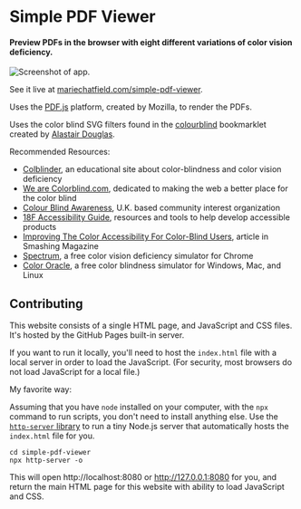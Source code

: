# Simple PDF Viewer

#### Preview PDFs in the browser with eight different variations of color vision deficiency.

![Screenshot of app.](sample-content/screenshot.png)

See it live at [mariechatfield.com/simple-pdf-viewer](http://mariechatfield.com/simple-pdf-viewer).

Uses the [PDF.js](https://mozilla.github.io/pdf.js/) platform, created by Mozilla, to render the PDFs.

Uses the color blind SVG filters found in the [colourblind](https://github.com/Altreus/colourblind) bookmarklet created by [Alastair Douglas](https://github.com/Altreus).

Recommended Resources:

* [Colblinder](http://www.color-blindness.com/), an educational site about color-blindness and color vision deficiency
* [We are Colorblind.com](http://wearecolorblind.com/), dedicated to making the web a better place for the color blind
* [Colour Blind Awareness](http://www.colourblindawareness.org/), U.K. based community interest organization
* [18F Accessibility Guide](https://accessibility.18f.gov/index.html), resources and tools to help develop accessible products
* [Improving The Color Accessibility For Color-Blind Users](https://www.smashingmagazine.com/2016/06/improving-color-accessibility-for-color-blind-users/), article in Smashing Magazine
* [Spectrum](https://chrome.google.com/webstore/detail/spectrum/ofclemegkcmilinpcimpjkfhjfgmhieb?hl=en), a free color vision deficiency simulator for Chrome
* [Color Oracle](http://colororacle.org/), a free color blindness simulator for Windows, Mac, and Linux

## Contributing

This website consists of a single HTML page, and JavaScript and CSS files. It's hosted by the GitHub Pages built-in server.

If you want to run it locally, you'll need to host the `index.html` file with a local server in order to load the JavaScript. (For security, most browsers do not load JavaScript for a local file.)

My favorite way:

Assuming that you have `node` installed on your computer, with the `npx` command to run scripts, you don't need to install anything else. Use the [`http-server` library](https://www.npmjs.com/package/http-server) to run a tiny Node.js server that automatically hosts the `index.html` file for you.

```
cd simple-pdf-viewer
npx http-server -o
```

This will open http://localhost:8080 or http://127.0.0.1:8080 for you, and return the main HTML page for this website with ability to load JavaScript and CSS.
